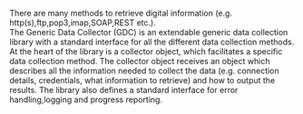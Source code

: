 
There are many methods to retrieve digital information (e.g. http(s),ftp,pop3,imap,SOAP,REST etc.).<br>
The Generic Data Collector (GDC) is an extendable generic data collection library with a standard 
interface for all the different data collection methods.<br>
    At the heart of the library is a collector object, which facilitates a specific data collection method.
The collector object receives an object which describes all the information needed to collect the data 
(e.g. connection details, credentials, what information to retrieve) and how to output the results. The 
library also defines a standard interface for error handling,logging and progress reporting.

